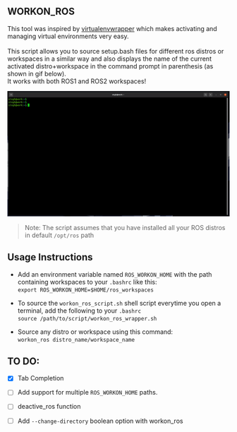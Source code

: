 ## WORKON_ROS

This tool was inspired by [virtualenvwrapper](https://virtualenvwrapper.readthedocs.io/en/latest/) which makes activating and managing virtual environments very easy.<br><br> 
This script allows you to source setup.bash files for different ros distros or workspaces in a similar way and also displays the name of the current activated distro+workspace in the command prompt in parenthesis (as shown in gif below).
<br>It works with both ROS1 and ROS2 workspaces!<br>

<img src="example.gif" width=600 />

>Note: The script assumes that you have installed all your ROS distros in default `/opt/ros` path

## Usage Instructions
* Add an environment variable named `ROS_WORKON_HOME` with the path containing workspaces to your `.bashrc` like this: 
 <br>`export ROS_WORKON_HOME=$HOME/ros_workspaces`

* To source the `workon_ros_script.sh` shell script everytime you open a terminal, add the following to your `.bashrc` 
<br>`source /path/to/script/workon_ros_wrapper.sh`

* Source any distro or workspace using this command:
<br>`workon_ros distro_name/workspace_name`

## TO DO:
- [x] Tab Completion
- [ ] Add support for multiple `ROS_WORKON_HOME` paths.
- [ ] deactive_ros function 
- [ ] Add `--change-directory` boolean option with workon_ros


